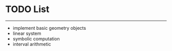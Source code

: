 # TODO List

---

+ implement basic geometry objects
+ linear system
+ symbolic computation
+ interval arithmetic